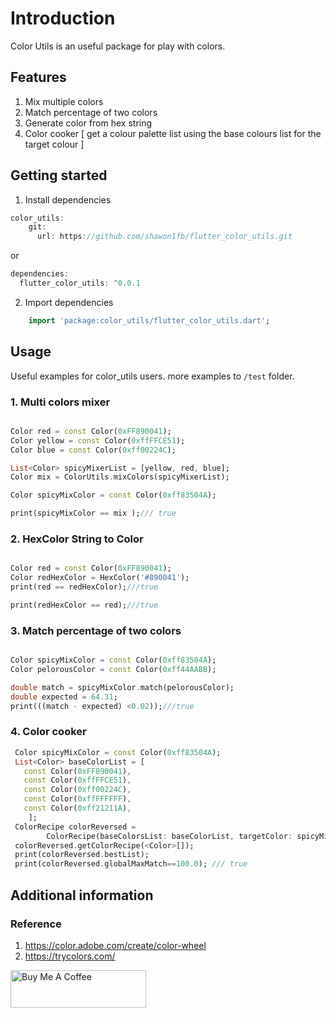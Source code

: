 <!--
This README describes the package. If you publish this package to pub.dev,
this README's contents appear on the landing page for your package.

For information about how to write a good package README, see the guide for
[writing package pages](https://dart.dev/guides/libraries/writing-package-pages).

For general information about developing packages, see the Dart guide for
[creating packages](https://dart.dev/guides/libraries/create-library-packages)
and the Flutter guide for
[developing packages and plugins](https://flutter.dev/developing-packages).
-->

# Introduction

Color Utils is an useful package for play with colors.

## Features

1. Mix multiple colors
2. Match percentage of two colors
3. Generate color from hex string
4. Color cooker [ get a colour palette list using the base colours list for the target colour ]

## Getting started

1. Install dependencies

```dart
color_utils:
    git:
      url: https://github.com/shawon1fb/flutter_color_utils.git
```
or
```dart
dependencies:
  flutter_color_utils: ^0.0.1
```

2. Import dependencies

```dart
    import 'package:color_utils/flutter_color_utils.dart';
```

## Usage

Useful examples for color_utils users. more examples
to `/test` folder.

### 1. Multi colors mixer

```dart

Color red = const Color(0xFF890041);
Color yellow = const Color(0xffFFCE51);
Color blue = const Color(0xff00224C);

List<Color> spicyMixerList = [yellow, red, blue];
Color mix = ColorUtils.mixColors(spicyMixerList);

Color spicyMixColor = const Color(0xff83504A);

print(spicyMixColor == mix );/// true

```

### 2. HexColor String to Color

```dart

Color red = const Color(0xFF890041);
Color redHexColor = HexColor('#890041');
print(red == redHexColor);///true

print(redHexColor == red);///true
```

### 3. Match percentage of two colors

```dart

Color spicyMixColor = const Color(0xff83504A);
Color pelorousColor = const Color(0xff44AABB);

double match = spicyMixColor.match(pelorousColor);
double expected = 64.31;
print(((match - expected) <0.02));///true
```
### 4. Color cooker
```dart
 Color spicyMixColor = const Color(0xff83504A);
 List<Color> baseColorList = [
   const Color(0xFF890041),
   const Color(0xffFFCE51),
   const Color(0xff00224C),
   const Color(0xffFFFFFF),
   const Color(0xff21211A),
    ];
 ColorRecipe colorReversed =
        ColorRecipe(baseColorsList: baseColorList, targetColor: spicyMixColor);
 colorReversed.getColorRecipe(<Color>[]);
 print(colorReversed.bestList);
 print(colorReversed.globalMaxMatch==100.0); /// true
```

## Additional information

### Reference

1. https://color.adobe.com/create/color-wheel
2. https://trycolors.com/

<a href="https://www.buymeacoffee.com/shawon1fb" target="_blank"><img src="https://cdn.buymeacoffee.com/buttons/v2/default-blue.png" alt="Buy Me A Coffee" style="height: 60px !important;width: 217px !important;" ></a>
